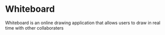 Whiteboard
==========

Whiteboard is an online drawing application that allows users to draw in real time with other collaboraters
